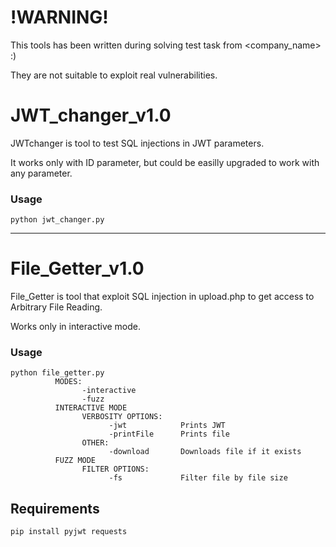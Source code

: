 # !WARNING!
This tools has been written during solving test task from <company_name> :)

They are not suitable to exploit real vulnerabilities.
# JWT_changer_v1.0
JWTchanger is tool to test SQL injections in JWT parameters.

It works only with ID parameter, but could be easilly upgraded to work with any parameter.
### Usage
```
python jwt_changer.py
```
---
# File_Getter_v1.0
File_Getter is tool that exploit SQL injection in upload.php to get access to Arbitrary File Reading.

Works only in interactive mode.
### Usage
```
python file_getter.py
          MODES:
                -interactive    
                -fuzz
          INTERACTIVE MODE
                VERBOSITY OPTIONS:      
                      -jwt            Prints JWT
                      -printFile      Prints file
                OTHER:
                      -download       Downloads file if it exists
          FUZZ MODE
                FILTER OPTIONS:
                      -fs             Filter file by file size
```
## Requirements
```
pip install pyjwt requests
```
